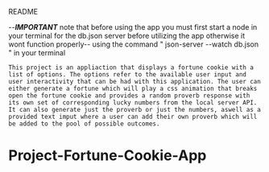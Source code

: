 README



--***IMPORTANT*** note that before using the app you must first start a node in your terminal for the db.json server before utilizing the app otherwise it wont function properly--
                                                     using the command " json-server --watch db.json " in your terminal


    This project is an appliaction that displays a fortune cookie with a list of options. The options refer to the available user input and user interactivity that can be had with this application. The user can either generate a fortune which will play a css animation that breaks open the fortune cookie and provides a random proverb response with its own set of corresponding lucky numbers from the local server API. It can also generate just the proverb or just the numbers, aswell as a provided text imput where a user can add their own proverb which will be added to the pool of possible outcomes.





# Project-Fortune-Cookie-App
